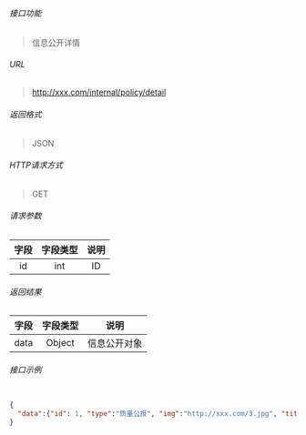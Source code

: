 ###### 接口功能

> 信息公开详情

###### URL

> http://xxx.com/internal/policy/detail

###### 返回格式

> JSON

###### HTTP请求方式

> GET

###### 请求参数
>
|字段|字段类型|说明|
| :-----: |  :-----: | :-----: |
|id|int|ID|

###### 返回结果
>
|字段|字段类型|说明|
| :-----: |  :-----: | :-----: |
|data|Object|信息公开对象|

###### 接口示例

```JSON

{
  "data":{"id": 1, "type":"质量公报", "img":"http://xxx.com/3.jpg", "title":"央视聚焦！苏州这道“无形隔声墙”，巧治城市噪声污染", "date":"2022/04/12"}
}

```
